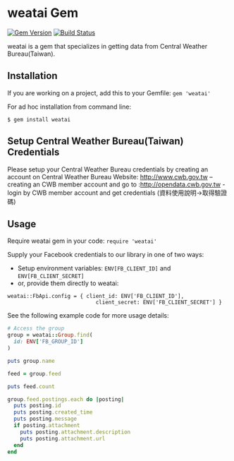 # weatai Gem

[![Gem Version](https://badge.fury.io/rb/weatai.svg)](https://badge.fury.io/rb/weatai)
[![Build Status](https://travis-ci.org/ISS-SOA/weatai.svg?branch=master)](https://travis-ci.org/ISS-SOA/weatai)

weatai is a gem that specializes in getting data from Central Weather Bureau(Taiwan).

## Installation

If you are working on a project, add this to your Gemfile: `gem 'weatai'`

For ad hoc installation from command line:

```$ gem install weatai```

## Setup Central Weather Bureau(Taiwan) Credentials

Please setup your Central Weather Bureau credentials by creating an account on Central Weather Bureau Website: http://www.cwb.gov.tw – creating an CWB member account
and go to :http://opendata.cwb.gov.tw - login by CWB member account and get credentials (資料使用說明->取得驗證碼)

## Usage

Require weatai gem in your code: `require 'weatai'`

Supply your Facebook credentials to our library in one of two ways:
- Setup environment variables: `ENV[FB_CLIENT_ID]` and `ENV[FB_CLIENT_SECRET]`
- or, provide them directly to weatai:

```
weatai::FbApi.config = { client_id: ENV['FB_CLIENT_ID'],
                            client_secret: ENV['FB_CLIENT_SECRET'] }
```

See the following example code for more usage details:

```ruby
# Access the group
group = weatai::Group.find(
  id: ENV['FB_GROUP_ID']
)

puts group.name

feed = group.feed

puts feed.count

group.feed.postings.each do |posting|
  puts posting.id
  puts posting.created_time
  puts posting.message
  if posting.attachment
    puts posting.attachment.description
    puts posting.attachment.url
  end
end
```
